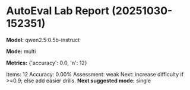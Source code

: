 # AutoEval Lab Report (20251030-152351)

**Model:** qwen2.5:0.5b-instruct

**Mode:** multi

**Metrics:** {'accuracy': 0.0, 'n': 12}

Items: 12
Accuracy: 0.00%
Assessment: weak
Next: increase difficulty if >=0.9; else add easier drills.
**Next suggested mode:** single
